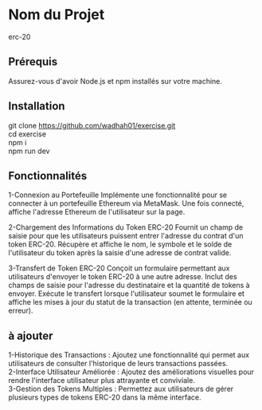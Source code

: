 # Nom du Projet

erc-20

## Prérequis

Assurez-vous d'avoir Node.js et npm installés sur votre machine.

## Installation
   git clone https://github.com/wadhah01/exercise.git <br>
   cd exercise <br>
   npm i <br>
   npm run dev <br>
 ## Fonctionnalités
1-Connexion au Portefeuille
Implémente une fonctionnalité pour se connecter à un portefeuille Ethereum via MetaMask.
Une fois connecté, affiche l'adresse Ethereum de l'utilisateur sur la page.

2-Chargement des Informations du Token ERC-20
Fournit un champ de saisie pour que les utilisateurs puissent entrer l'adresse du contrat d'un token ERC-20.
Récupère et affiche le nom, le symbole et le solde de l'utilisateur du token après la saisie d'une adresse de contrat valide.

3-Transfert de Token ERC-20
Conçoit un formulaire permettant aux utilisateurs d'envoyer le token ERC-20 à une autre adresse.
Inclut des champs de saisie pour l'adresse du destinataire et la quantité de tokens à envoyer.
Exécute le transfert lorsque l'utilisateur soumet le formulaire et affiche les mises à jour du statut de la transaction (en attente, terminée ou erreur).
 ## à ajouter 
 1-Historique des Transactions : Ajoutez une fonctionnalité qui permet aux utilisateurs de consulter l'historique de leurs transactions passées.<br>
 2-Interface Utilisateur Améliorée : Ajoutez des améliorations visuelles pour rendre l'interface utilisateur plus attrayante et conviviale.<br>
 3-Gestion des Tokens Multiples : Permettez aux utilisateurs de gérer plusieurs types de tokens ERC-20 dans la même interface.<br>
